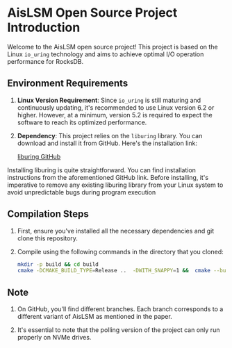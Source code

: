 # AisLSM Open Source Project Introduction

Welcome to the AisLSM open source project! This project is based on the Linux `io_uring` technology and aims to achieve optimal I/O operation performance for RocksDB. 

## Environment Requirements

1. **Linux Version Requirement**: Since `io_uring` is still maturing and continuously updating, it's recommended to use Linux version 6.2 or higher. However, at a minimum, version 5.2 is required to expect the software to reach its optimized performance.

2. **Dependency**: This project relies on the `liburing` library. You can download and install it from GitHub. Here's the installation link:

   [liburing GitHub](https://github.com/axboe/liburing)

  Installing liburing is quite straightforward. You can find installation instructions from the aforementioned GitHub link. Before installing, it's imperative to remove any existing liburing library from your Linux system to avoid unpredictable bugs during program execution

## Compilation Steps

1. First, ensure you've installed all the necessary dependencies and git clone this repository.

2. Compile using the following commands in the directory that you cloned:

   ```bash
   mkdir -p build && cd build
   cmake -DCMAKE_BUILD_TYPE=Release ..  -DWITH_SNAPPY=1 &&  cmake --build .

## Note
1. On GitHub, you'll find different branches. Each branch corresponds to a different variant of AisLSM as mentioned in the paper.

2. It's essential to note that the polling version of the project can only run properly on NVMe drives.
